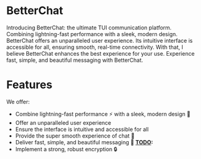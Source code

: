# BetterChat
Introducing BetterChat: the ultimate TUI communication platform. Combining lightning-fast performance with a sleek, modern design. BetterChat offers an unparalleled user experience. Its intuitive interface is accessible for all, ensuring smooth, real-time connectivity. With that, I believe BetterChat enhances the best experience for your use. Experience fast, simple, and beautiful messaging with BetterChat.
# Features
We offer:
- Combine lightning-fast performance ⚡ with a sleek, modern design 🎨
- Offer an unparalleled user experience
- Ensure the interface is intuitive and accessible for all
- Provide the super smooth experience of chat 📡
- Deliver fast, simple, and beautiful messaging 💬
**<u>TODO</u>:**
- Implement a strong, robust encryption 🔒
